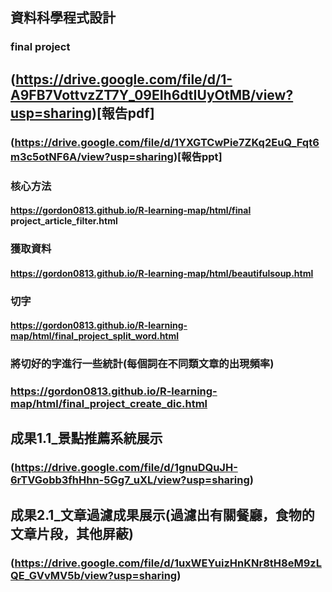 ## 資料科學程式設計

### final project

## (https://drive.google.com/file/d/1-A9FB7VottvzZT7Y_09EIh6dtIUyOtMB/view?usp=sharing)[報告pdf] 
### (https://drive.google.com/file/d/1YXGTCwPie7ZKq2EuQ_Fqt6m3c5otNF6A/view?usp=sharing)[報告ppt]
###  核心方法
#### https://gordon0813.github.io/R-learning-map/html/final project_article_filter.html
###  獲取資料
#### https://gordon0813.github.io/R-learning-map/html/beautifulsoup.html
###  切字
####  https://gordon0813.github.io/R-learning-map/html/final_project_split_word.html
### 將切好的字進行一些統計(每個詞在不同類文章的出現頻率)
###  https://gordon0813.github.io/R-learning-map/html/final_project_create_dic.html


## 成果1.1_景點推薦系統展示
### (https://drive.google.com/file/d/1gnuDQuJH-6rTVGobb3fhHhn-5Gg7_uXL/view?usp=sharing)
## 成果2.1_文章過濾成果展示(過濾出有關餐廳，食物的文章片段，其他屏蔽)
### (https://drive.google.com/file/d/1uxWEYuizHnKNr8tH8eM9zLQE_GVvMV5b/view?usp=sharing)


